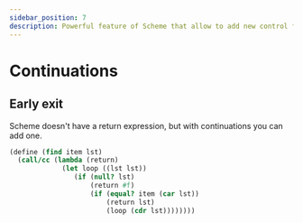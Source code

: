 ```yaml
---
sidebar_position: 7
description: Powerful feature of Scheme that allow to add new control flows
---
```


# Continuations

## Early exit

Scheme doesn't have a return expression, but with continuations you can add one.

```scheme
(define (find item lst)
  (call/cc (lambda (return)
             (let loop ((lst lst))
                (if (null? lst)
                    (return #f)
                    (if (equal? item (car lst))
                        (return lst)
                        (loop (cdr lst))))))))
```
